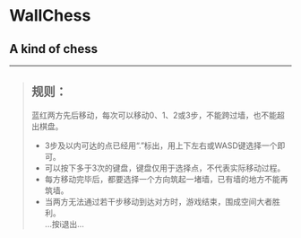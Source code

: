 WallChess
===
A kind of chess
---
* * *
> ## 规则：
> 蓝红两方先后移动，每次可以移动0、1、2或3步，不能跨过墙，也不能超出棋盘。  
> * 3步及以内可达的点已经用“.”标出，用上下左右或WASD键选择一个即可。  
> * 可以按下多于3次的键盘，键盘仅用于选择点，不代表实际移动过程。  
> * 每方移动完毕后，都要选择一个方向筑起一堵墙，已有墙的地方不能再筑墙。  
> * 当两方无法通过若干步移动到达对方时，游戏结束，围成空间大者胜利。  
> ...按i退出...  
